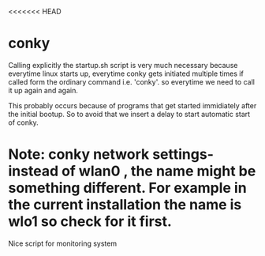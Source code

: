 <<<<<<< HEAD
# conky

Calling explicitly the startup.sh script is very much necessary because everytime linux starts up, everytime conky gets initiated multiple times if called form the ordinary command i.e. 'conky'. so everytime we need to call it up again and again.

This probably occurs because of programs that get started immidiately after the initial bootup. So to avoid that we insert a delay to start automatic start of conky.


Note:
conky network settings-
instead of wlan0 , the name might be something different. For example in the current installation the name is wlo1 so check for it first.
=======
Nice script for monitoring system

